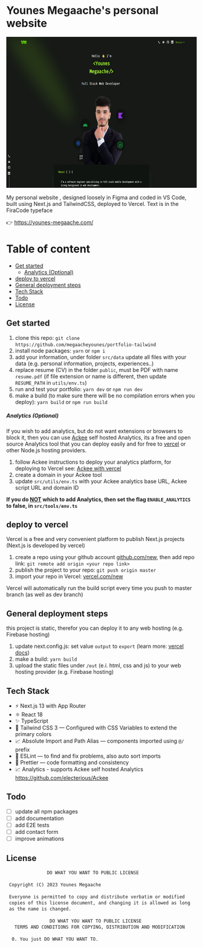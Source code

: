 # Younes Megaache's personal website

<p align="center">
<img src="public/screenshot.png" height="400"  >
</p>

My personal website , designed loosely in Figma and coded in VS Code, built using Next.js and TailwindCSS, deployed to Vercel.
Text is in the FiraCode typeface

👉 https://younes-megaache.com/

# Table of content

- [Get started](#get-started)
  - [Analytics (Optional)](#analytics-optional)
- [deploy to vercel](#deploy-to-vercel)
- [General deployment steps](#general-deployment-steps)
- [Tech Stack](#tech-stack)
- [Todo](#todo)
- [License](#license)

## Get started

1. clone this repo: `git clone https://github.com/megaacheyounes/portfolio-tailwind`
1. install node packages: `yarn` or `npm i`
1. add your information, under folder `src/data` update all files with your data (e.g. personal information, projects, experiences..)
1. replace resume (CV) in the folder `public`, must be PDF with name `resume.pdf` (if file extension or name is different, then update `RESUME_PATH` in `utils/env.ts`)
1. run and test your portfolio: `yarn dev` or `npm run dev`
1. make a build (to make sure there will be no compilation errors when you deploy): `yarn build` or `npm run build`

##### Analytics (Optional)

If you wish to add analytics, but do not want extensions or browsers to block it, then you can use [Ackee](https://github.com/electerious/Ackee) self hosted Analytics, its a free and open source Analytics tool that you can deploy easily and for free to [vercel](https://vercel.com/) or other Node.js hosting providers.

1. follow Ackee instructions to deploy your analytics platform, for deploying to Vercel see: [Ackee with vercel](https://github.com/electerious/Ackee/blob/master/docs/Get%20started.md#with-vercel)
1. create a domain in your Ackee tool
1. update `src/utils/env.ts` with your Ackee analytics base URL, Ackee script URL and domain ID

**If you do <ins>NOT</ins> which to add Analytics, then set the flag `ENABLE_ANALYTICS` to false, in `src/tools/env.ts`**

## deploy to vercel

Vercel is a free and very convenient platform to publish Next.js projects (Next.js is developed by vercel)

1. create a repo using your github account [github.com/new](https://github.com/new), then add repo link: `git remote add origin <your repo link>`
1. publish the project to your repo: `git push origin master`
1. import your repo in Vercel: [vercel.com/new](https://vercel.com/new)

Vercel will automatically run the build script every time you push to master branch (as well as dev branch)

## General deployment steps

this project is static, therefor you can deploy it to any web hosting (e.g. Firebase hosting)

1. update next.config.js: set value `output` to `export` (learn more: [vercel docs](https://nextjs.org/docs/pages/building-your-application/deploying/static-exports))
1. make a build: `yarn build`
1. upload the static files under `/out` (e.i. html, css and js) to your web hosting provider (e.g. Firebase hosting)

## Tech Stack

- ⚡️ Next.js 13 with App Router
- ⚛️ React 18
- ✨ TypeScript
- 💨 Tailwind CSS 3 — Configured with CSS Variables to extend the primary colors
- 📈 Absolute Import and Path Alias — components imported using `@/` prefix
- 📏 ESLint — to find and fix problems, also auto sort imports
- 💖 Prettier — code formatting and consistency
- 📈 Analytics - supports Ackee self hosted Analytics https://github.com/electerious/Ackee

## Todo

- [ ] update all npm packages
- [ ] add documentation
- [ ] add E2E tests
- [ ] add contact form
- [ ] improve animations

## License

```license
               DO WHAT YOU WANT TO PUBLIC LICENSE

 Copyright (C) 2023 Younes Megaache

 Everyone is permitted to copy and distribute verbatim or modified
 copies of this license document, and changing it is allowed as long
 as the name is changed.

                DO WHAT YOU WANT TO PUBLIC LICENSE
   TERMS AND CONDITIONS FOR COPYING, DISTRIBUTION AND MODIFICATION

  0. You just DO WHAT YOU WANT TO.
```

